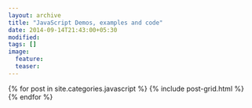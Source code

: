 ```yaml
---
layout: archive
title: "JavaScript Demos, examples and code"
date: 2014-09-14T21:43:00+05:30
modified:
tags: []
image:
  feature:
  teaser:
---
```


<div class="tiles">
{% for post in site.categories.javascript %}
  {% include post-grid.html %}
{% endfor %}
</div><!-- /.tiles -->
